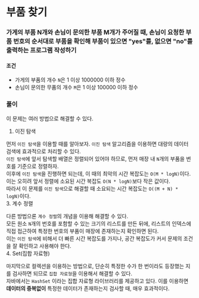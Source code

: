 # 부품 찾기
### 가게의 부품 N개와 손님이 문의한 부품 M개가 주어질 때, 손님이 요청한 부품 번호의 순서대로 부품을 확인해 부품이 있으면 "yes"를, 없으면 "no"를 출력하는 프로그램 작성하기
#### 조건
- 가게의 부품의 개수 ```N```은 1 이상 1000000 이하 정수
- 손님이 문의한 무품의 개수 ```M```은 1 이상 100000 이하 정수
### 풀이  
이 문제는 여러 방법으로 해결할 수 있다.  
1. 이진 탐색

먼저 ```이진 탐색```을 이용할 때를 알아보자. ```이진 탐색``` 알고리즘을 이용하면 대량의 데이터 검색에 효과적으로 처리할 수 있다.  
```이진 탐색```에 앞서 탐색할 배열은 정렬되어 있어야 하므로, 먼저 매장 내 ```N```개의 부품을 번호를 기준으로 정렬하자.  
이후에 ```이진 탐색```을 진행하면 되는데, 이 때의 최악의 시간 복잡도는 ```O(M * logN)```이다. 이는 오히려 앞서 정렬에 소요된 시간 복잡도 ```O(N * logN)```보다 작은 값이다.  
따라서 이 문제를 ```이진 탐색```으로 해결할 때 소요되는 시간 복잡도는 ```O((M + N) * logN)```이다.  
3. 계수 정렬 

다른 방법으론 ```계수 정렬```의 개념을 이용해 해결할 수 있다.  
모든 원소 ```N```개의 번호를 포함할 수 있는 크기의 리스트를 만든 뒤에, 리스트의 인덱스에 직접 접근하여 특정한 번호의 부품이 매장에 존재하는지 확인하면 된다.  
이는 ```이진 탐색```에 비해서 더 빠른 시간 복잡도를 가지나, 공간 복잡도가 커서 문제의 조건을 잘 확인하고 사용해야 한다.  
4. Set(집합 자료형)  

마지막으로 컬렉션을 이용하는 방법으로, 단순히 특정한 수가 한 번이라도 등장했는 지를 검사하면 되므로 ```집합 자료형```을 이용해서 해결할 수 있다.  
자바에서는 ```HashSet``` 이라는 집합 자료형 라이브러리를 제공하고 있다. 이를 이용하면 **데이터의 중복없이** 특정한 데이터가 존재하는지 검사할 때, 매우 효과적이다.